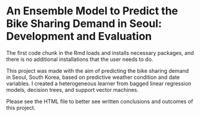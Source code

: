 # An Ensemble Model to Predict the Bike Sharing Demand in Seoul: Development and Evaluation

The first code chunk in the Rmd loads and installs necessary packages, and there is no additional installations that the user needs to do.

This project was made with the aim of predicting the bike sharing demand in Seoul, South Korea, based on predictive weather condition and date variables. I created a heterogeneous learner from bagged linear regression models, decision trees, and support vector machines.

Please see the HTML file to better see written conclusions and outcomes of this project.
